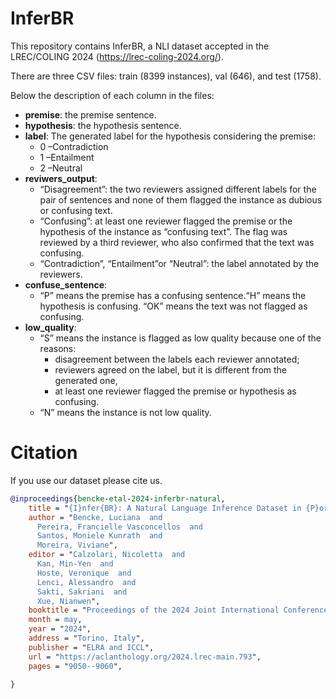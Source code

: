 # InferBR

This repository contains InferBR, a NLI dataset accepted in the LREC/COLING 2024 (https://lrec-coling-2024.org/).

There are three CSV files: train (8399 instances), val (646), and test (1758). 

Below the description of each column in the files:

* **premise**:	the premise sentence.
* **hypothesis**:	the hypothesis sentence. 
* **label**:	The generated label for the hypothesis considering the premise: 
  * 0 –Contradiction
  * 1 –Entailment
  * 2 –Neutral
* **reviwers_output**: 	
  * “Disagreement”: the two reviewers assigned different labels for the pair of sentences and none of them flagged the instance as dubious or confusing text.
  * “Confusing”: at least one reviewer flagged the premise or the hypothesis of the instance as “confusing text”. The flag was reviewed by a third reviewer, who also confirmed that the text was confusing.
  * “Contradiction”, “Entailment”or “Neutral”: the label annotated by the reviewers.
* **confuse_sentence**: 	
  * “P” means the premise has a confusing sentence.“H” means the hypothesis is confusing. “OK” means the text was not flagged as confusing.
* **low_quality**:	
  * “S” means the instance is flagged as low quality because one of the reasons:
    * disagreement between the labels each reviewer annotated;
    * reviewers agreed on the label, but it is different from the generated one,
    * at least one reviewer flagged the premise or hypothesis as confusing.
  * “N” means the instance is not low quality.


# Citation
If you use our dataset please cite us.

```bibtex
@inproceedings{bencke-etal-2024-inferbr-natural,
    title = "{I}nfer{BR}: A Natural Language Inference Dataset in {P}ortuguese",
    author = "Bencke, Luciana  and
      Pereira, Francielle Vasconcellos  and
      Santos, Moniele Kunrath  and
      Moreira, Viviane",
    editor = "Calzolari, Nicoletta  and
      Kan, Min-Yen  and
      Hoste, Veronique  and
      Lenci, Alessandro  and
      Sakti, Sakriani  and
      Xue, Nianwen",
    booktitle = "Proceedings of the 2024 Joint International Conference on Computational Linguistics, Language Resources and Evaluation (LREC-COLING 2024)",
    month = may,
    year = "2024",
    address = "Torino, Italy",
    publisher = "ELRA and ICCL",
    url = "https://aclanthology.org/2024.lrec-main.793",
    pages = "9050--9060",
    
}
```
